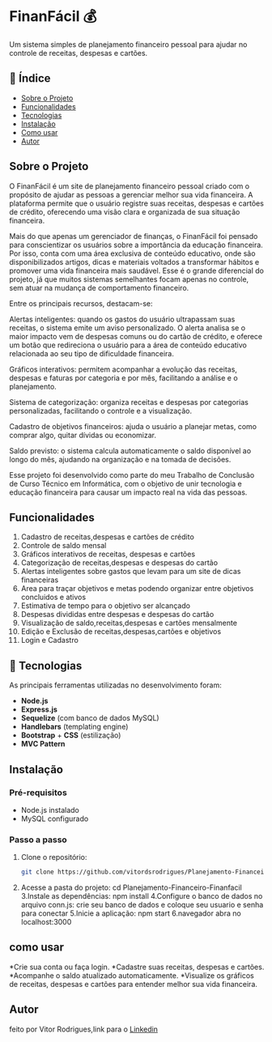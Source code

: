 # FinanFácil 💰

Um sistema simples de planejamento financeiro pessoal para ajudar no controle de receitas, despesas e cartões.

## 📑 Índice

- [Sobre o Projeto](#sobre-o-projeto)
- [Funcionalidades](#funcionalidades)
- [Tecnologias](#-tecnologias)
- [Instalação](#instalação)
- [Como usar](#como-usar)
- [Autor](#autor)


## Sobre o Projeto

  O FinanFácil é um site de planejamento financeiro pessoal criado com o propósito de ajudar as pessoas a gerenciar melhor sua vida financeira. A plataforma permite que o usuário registre suas receitas, despesas e cartões de crédito, oferecendo uma visão clara e organizada de sua situação financeira.

Mais do que apenas um gerenciador de finanças, o FinanFácil foi pensado para conscientizar os usuários sobre a importância da educação financeira. Por isso, conta com uma área exclusiva de conteúdo educativo, onde são disponibilizados artigos, dicas e materiais voltados a transformar hábitos e promover uma vida financeira mais saudável. Esse é o grande diferencial do projeto, já que muitos sistemas semelhantes focam apenas no controle, sem atuar na mudança de comportamento financeiro.

Entre os principais recursos, destacam-se:

Alertas inteligentes: quando os gastos do usuário ultrapassam suas receitas, o sistema emite um aviso personalizado. O alerta analisa se o maior impacto vem de despesas comuns ou do cartão de crédito, e oferece um botão que redireciona o usuário para a área de conteúdo educativo relacionada ao seu tipo de dificuldade financeira.

Gráficos interativos: permitem acompanhar a evolução das receitas, despesas e faturas por categoria e por mês, facilitando a análise e o planejamento.

Sistema de categorização: organiza receitas e despesas por categorias personalizadas, facilitando o controle e a visualização.

Cadastro de objetivos financeiros: ajuda o usuário a planejar metas, como comprar algo, quitar dívidas ou economizar.

Saldo previsto: o sistema calcula automaticamente o saldo disponível ao longo do mês, ajudando na organização e na tomada de decisões.

Esse projeto foi desenvolvido como parte do meu Trabalho de Conclusão de Curso Técnico em Informática, com o objetivo de unir tecnologia e educação financeira para causar um impacto real na vida das pessoas.

## Funcionalidades

1. Cadastro de receitas,despesas e cartões de crédito
2. Controle de saldo mensal
3. Gráficos interativos de receitas, despesas e cartões
4. Categorização de receitas,despesas e despesas do cartão
5. Alertas inteligentes sobre gastos que levam para um site de dicas financeiras
6. Area para traçar objetivos e metas podendo organizar entre objetivos concluidos e ativos
7. Estimativa de tempo para o objetivo ser alcançado
8. Despesas divididas entre despesas e despesas do cartão
9. Visualização de saldo,receitas,despesas e cartões mensalmente
10. Edição e Exclusão de receitas,despesas,cartões e objetivos
11. Login e Cadastro

## 🚀 Tecnologias

As principais ferramentas utilizadas no desenvolvimento foram:
- **Node.js**
- **Express.js**
- **Sequelize** (com banco de dados MySQL)
- **Handlebars** (templating engine)
- **Bootstrap** + **CSS** (estilização)
- **MVC Pattern**

## Instalação

### Pré-requisitos
- Node.js instalado  
- MySQL configurado  

### Passo a passo
1. Clone o repositório:
   ```bash
   git clone https://github.com/vitordsrodrigues/Planejamento-Financeiro-Finanfacil.git
2. Acesse a pasta do projeto:
   cd Planejamento-Financeiro-Finanfacil
3.Instale as dependências:
  npm install
4.Configure o banco de dados no arquivo conn.js:
   crie seu banco de dados e coloque seu usuario e senha para conectar
5.Inicie a aplicação:
  npm start
6.navegador
  abra no localhost:3000

## como usar

*Crie sua conta ou faça login.
*Cadastre suas receitas, despesas e cartões.
*Acompanhe o saldo atualizado automaticamente.
*Visualize os gráficos de receitas, despesas e cartões para entender melhor sua vida financeira.

## Autor
feito por Vitor Rodrigues,link para o
[Linkedin](https://www.linkedin.com/in/vitor-mario-rodrigues)

   
   










